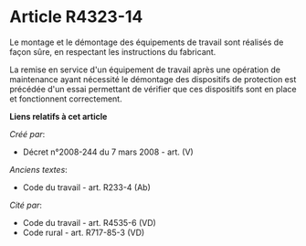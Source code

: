 # Article R4323-14

Le montage et le démontage des équipements de travail sont réalisés de façon sûre, en respectant les instructions du
fabricant.

La remise en service d'un équipement de travail après une opération de maintenance ayant nécessité le démontage des
dispositifs de protection est précédée d'un essai permettant de vérifier que ces dispositifs sont en place et fonctionnent
correctement.

**Liens relatifs à cet article**

_Créé par_:

  - Décret n°2008-244 du 7 mars 2008 - art. (V)

_Anciens textes_:

  - Code du travail - art. R233-4 (Ab)

_Cité par_:

  - Code du travail - art. R4535-6 (VD)
  - Code rural - art. R717-85-3 (VD)
